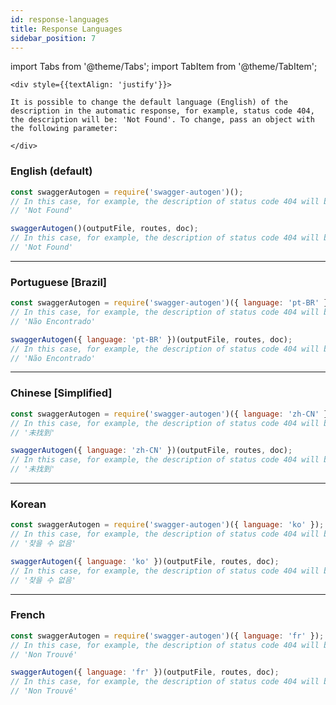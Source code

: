 ```yaml
---
id: response-languages
title: Response Languages
sidebar_position: 7
---
```


import Tabs from '@theme/Tabs';
import TabItem from '@theme/TabItem';

```mdx-code-block
<div style={{textAlign: 'justify'}}>

It is possible to change the default language (English) of the description in the automatic response, for example, status code 404, the description will be: 'Not Found'. To change, pass an object with the following parameter:

</div>
```

### English (default)

<Tabs>
<TabItem value="commonjs" label="CommonJs">

```js
const swaggerAutogen = require('swagger-autogen')();
// In this case, for example, the description of status code 404 will be:
// 'Not Found'
```

</TabItem>
<TabItem value="esmodules" label="ES Modules">

```js
swaggerAutogen()(outputFile, routes, doc);
// In this case, for example, the description of status code 404 will be:
// 'Not Found'
```
</TabItem>
</Tabs>

---

### Portuguese [Brazil]

<Tabs>
<TabItem value="commonjs" label="CommonJs">

```js
const swaggerAutogen = require('swagger-autogen')({ language: 'pt-BR' });
// In this case, for example, the description of status code 404 will be:
// 'Não Encontrado'
```

</TabItem>
<TabItem value="esmodules" label="ES Modules">

```js
swaggerAutogen({ language: 'pt-BR' })(outputFile, routes, doc);
// In this case, for example, the description of status code 404 will be:
// 'Não Encontrado'
```
</TabItem>
</Tabs>

---

### Chinese [Simplified]

<Tabs>
<TabItem value="commonjs" label="CommonJs">

```js
const swaggerAutogen = require('swagger-autogen')({ language: 'zh-CN' });
// In this case, for example, the description of status code 404 will be:
// '未找到'
```

</TabItem>
<TabItem value="esmodules" label="ES Modules">

```js
swaggerAutogen({ language: 'zh-CN' })(outputFile, routes, doc);
// In this case, for example, the description of status code 404 will be:
// '未找到'
```
</TabItem>
</Tabs>

---

### Korean

<Tabs>
<TabItem value="commonjs" label="CommonJs">

```js
const swaggerAutogen = require('swagger-autogen')({ language: 'ko' });
// In this case, for example, the description of status code 404 will be:
// '찾을 수 없음'
```

</TabItem>
<TabItem value="esmodules" label="ES Modules">

```js
swaggerAutogen({ language: 'ko' })(outputFile, routes, doc);
// In this case, for example, the description of status code 404 will be:
// '찾을 수 없음'
```
</TabItem>
</Tabs>

---

### French

<Tabs>
<TabItem value="commonjs" label="CommonJs">

```js
const swaggerAutogen = require('swagger-autogen')({ language: 'fr' });
// In this case, for example, the description of status code 404 will be:
// 'Non Trouvé'
```

</TabItem>
<TabItem value="esmodules" label="ES Modules">

```js
swaggerAutogen({ language: 'fr' })(outputFile, routes, doc);
// In this case, for example, the description of status code 404 will be:
// 'Non Trouvé'
```
</TabItem>
</Tabs>